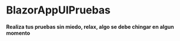 # BlazorAppUIPruebas
#### Realiza tus pruebas sin miedo, relax, algo se debe chingar en algun momento
